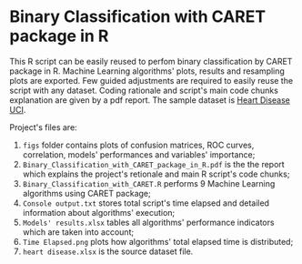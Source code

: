 # Binary Classification with CARET package in R
This R script can be easily reused to perfom binary classification by CARET package in R. Machine Learning algorithms' plots, results and resampling plots are exported.
Few guided adjustments are required to easily reuse the script with any dataset. Coding rationale and script's main code chunks explanation are given by a pdf report.
The sample dataset is [Heart Disease UCI](https://www.kaggle.com/ronitf/heart-disease-uci).

Project's files are:
1. `figs` folder contains plots of confusion matrices, ROC curves, correlation, models' performances and variables' importance;
2. `Binary_Classification_with_CARET_package_in_R.pdf` is the the report which explains the project's retionale and main R script's code chunks;
3. `Binary_Classification_with_CARET.R` performs 9 Machine Learning algorithms using CARET package;
4. `Console output.txt` stores total script's time elapsed and detailed information about algorithms' execution;
5. `Models' results.xlsx` tables all algorithms' performance indicators which are taken into account;
6. `Time Elapsed.png` plots how algorithms' total elapsed time is distributed;
7. `heart disease.xlsx` is the source dataset file.
